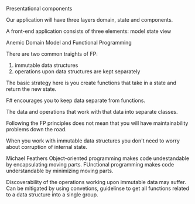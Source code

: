 Presentational components






Our application will have three layers domain, state and components.

A front-end application consists of three elements:
model state view

Anemic Domain Model and Functional Programming

There are two common traights of FP:
 1. immutable data structures
 2. operations upon data structures are kept separately

The basic strategy here is you create functions that take in a state and return the new state. 

F# encourages you to keep data separate from functions.

The data and operations that work with that data into separate classes.

Following the FP principles does not mean that you will have maintainability problems down the road.

When you work with immutable data structures you don't need to worry about corruption of internal state.

Michael Feathers
Object-oriented programming makes code undestandable by encapsulating moving parts. FUnctional programming makes code understandable by minimizing moving parts.

Discoverability of the operations working upon immutable data may suffer.
Can be mitigated by using convetions, guidelinse to get all functions related to a data structure into a single group.
